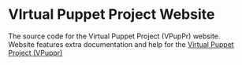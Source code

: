 # VIrtual Puppet Project Website
The source code for the Virtual Puppet Project (VPupPr) website.</br>
Website features extra documentation and help for the [Virtual Puppet Project (VPuppr)](https://github.com/virtual-puppet-project/vpuppr)